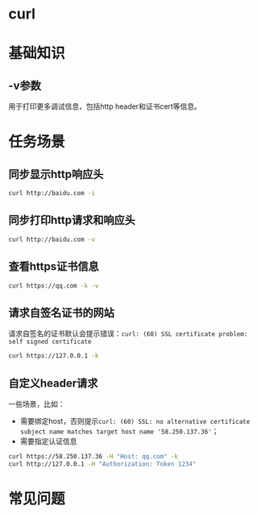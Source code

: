 # curl

# 基础知识
## -v参数
用于打印更多调试信息，包括http header和证书cert等信息。

# 任务场景

## 同步显示http响应头
```bash
curl http://baidu.com -i
```

## 同步打印http请求和响应头
```bash
curl http://baidu.com -v
```

## 查看https证书信息
```bash
curl https://qq.com -k -v
```

## 请求自签名证书的网站
请求自签名的证书默认会提示错误：```curl: (60) SSL certificate problem: self signed certificate```
```bash
curl https://127.0.0.1 -k
```

## 自定义header请求
一些场景，比如：
- 需要绑定host，否则提示```curl: (60) SSL: no alternative certificate subject name matches target host name '58.250.137.36'```；
- 需要指定认证信息
```bash
curl https://58.250.137.36 -H "Host: qq.com" -k
curl http://127.0.0.1 -H "Authorization: Token 1234"
```

# 常见问题
